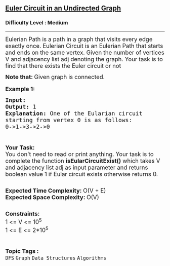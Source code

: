 <h2><a href="https://www.geeksforgeeks.org/problems/euler-circuit-in-a-directed-graph/1?utm_source=geeksforgeeks&utm_medium=ml_article_practice_tab&utm_campaign=article_practice_tab">Euler Circuit in an Undirected Graph</a></h2><h3>Difficulty Level : Medium</h3><hr><div class="problems_problem_content__Xm_eO"><p><span style="font-size: 18px;">Eulerian Path&nbsp;is a path in a graph that visits every edge exactly once. Eulerian Circuit is an Eulerian Path that starts and ends on the same vertex. Given the number of vertices V and adjacency list adj denoting the graph.&nbsp;Your task is to find that there exists the Euler circuit or not</span></p>
<p><span style="font-size: 18px;"><strong>Note that:&nbsp;</strong>Given graph is connected.</span><br><br><span style="font-size: 18px;"><strong>Example 1:</strong></span></p>
<pre><span style="font-size: 18px;"><strong>Input: 
</strong></span><img src="https://media.geeksforgeeks.org/img-practice/PROD/addEditProblem/700536/Web/Other/b21c49fc-2edf-4662-b105-85f7bb2f7f30_1685086713.png" alt="">
<span style="font-size: 18px;"><strong>Output: </strong>1
<strong>Explanation: </strong>One of the Eularian circuit 
starting from vertex 0 is as follows:
0-&gt;1-&gt;3-&gt;2-&gt;0</span>
</pre>
<p>&nbsp;</p>
<p><span style="font-size: 18px;"><strong>Your Task:</strong><br>You don't need to read or print anything. Your task is to complete the function&nbsp;<strong>isEularCircuitExist()</strong>&nbsp;which takes V and adjacency list adj as input parameter and returns boolean value 1 if Eular circuit exists otherwise returns 0.</span><br>&nbsp;</p>
<p><span style="font-size: 18px;"><strong>Expected Time Complexity:&nbsp;</strong>O(V + E)<br><strong>Expected Space Complexity:&nbsp;</strong>O(V)</span><br>&nbsp;</p>
<p><span style="font-size: 18px;"><strong>Constraints:</strong><br>1 &lt;= V &lt;= 10<sup>5</sup><br>1 &lt;= E &lt;= 2*10<sup>5</sup></span></p></div><br><p><span style=font-size:18px><strong>Topic Tags : </strong><br><code>DFS</code>&nbsp;<code>Graph</code>&nbsp;<code>Data Structures</code>&nbsp;<code>Algorithms</code>&nbsp;